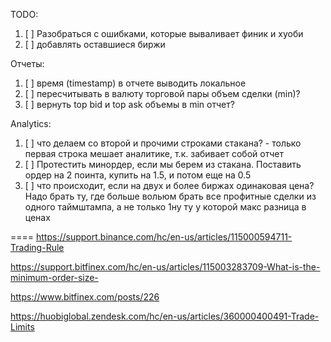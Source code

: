 ﻿TODO:

1. [ ] Разобраться с ошибками, которые вываливает финик и хуоби
2. [ ] добавлять оставшиеся биржи

Отчеты:

1. [ ] время (timestamp) в отчете выводить локальное
2. [ ] пересчитывать в валюту торговой пары объем сделки (min)?
3. [ ] вернуть top bid и top ask объемы в min отчет?

Analytics:

1. [ ] что делаем со второй и прочими строками стакана? - только первая строка мешает аналитике, т.к. забивает собой отчет
2. [ ] Протестить минордер, если мы берем из стакана. Поставить ордер на 2 поинта, купить на 1.5, и потом еще на 0.5
3. [ ] что происходит, если на двух и более биржах одинаковая цена? Надо брать ту, где больше вольюм
       брать все профитные сделки из одного таймштампа, а не только 1ну ту у которой макс разница в ценах

====
https://support.binance.com/hc/en-us/articles/115000594711-Trading-Rule

https://support.bitfinex.com/hc/en-us/articles/115003283709-What-is-the-minimum-order-size-

https://www.bitfinex.com/posts/226

https://huobiglobal.zendesk.com/hc/en-us/articles/360000400491-Trade-Limits
